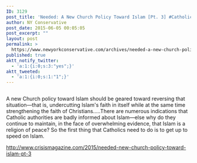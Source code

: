 ```yaml
---
ID: 3129
post_title: 'Needed: A New Church Policy Toward Islam [Pt. 3] #Catholic #Christian #WakeUpAmerica'
author: NY Conservative
post_date: 2015-06-05 00:05:05
post_excerpt: ""
layout: post
permalink: >
  https://www.newyorkconservative.com/archives/needed-a-new-church-policy-toward-islam-pt-3-catholic-christian-wakeupamerica/
published: true
aktt_notify_twitter:
  - 'a:1:{i:0;s:3:"yes";}'
aktt_tweeted:
  - 'a:1:{i:0;s:1:"1";}'
---
```

<p><img src="http://www.newyorkconservative.com/wp-content/uploads/2015/06/060515_0404_NeededANewC1.jpg" alt="" />
	</p><p>A new Church policy toward Islam should be geared toward reversing that situation—that is, undercutting Islam's faith in itself while at the same time strengthening the faith of Christians…..There are numerous indications that Catholic authorities are badly informed about Islam—else why do they continue to maintain, in the face of overwhelming evidence, that Islam is a religion of peace? So the first thing that Catholics need to do is to get up to speed on Islam.
</p><p><a href="http://www.crisismagazine.com/2015/needed-new-church-policy-toward-islam-pt-3">http://www.crisismagazine.com/2015/needed-new-church-policy-toward-islam-pt-3</a>
	</p>